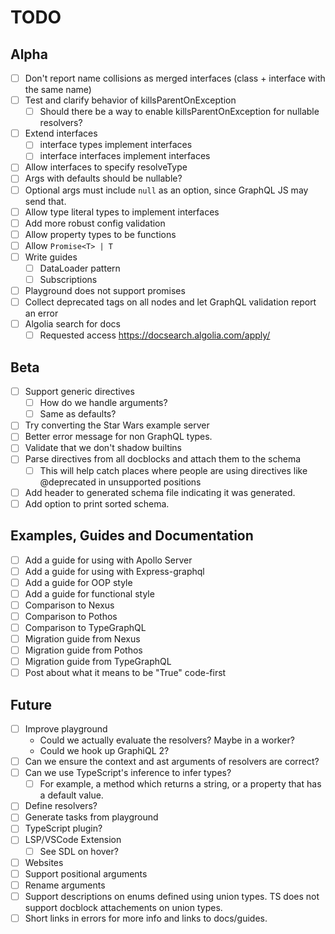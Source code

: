 # TODO

## Alpha
- [ ] Don't report name collisions as merged interfaces (class + interface with the same name)
- [ ] Test and clarify behavior of killsParentOnException
    - [ ] Should there be a way to enable killsParentOnException for nullable resolvers?
- [ ] Extend interfaces
    - [ ] interface types implement interfaces
    - [ ] interface interfaces implement interfaces
- [ ] Allow interfaces to specify resolveType
- [ ] Args with defaults should be nullable?
- [ ] Optional args must include `null` as an option, since GraphQL JS may send that.
- [ ] Allow type literal types to implement interfaces
- [ ] Add more robust config validation
- [ ] Allow property types to be functions
- [ ] Allow `Promise<T> | T`
- [ ] Write guides
  - [ ] DataLoader pattern
  - [ ] Subscriptions
- [ ] Playground does not support promises
- [ ] Collect deprecated tags on all nodes and let GraphQL validation report an error
- [ ] Algolia search for docs
  - [ ] Requested access https://docsearch.algolia.com/apply/

## Beta
- [ ] Support generic directives 
    - [ ] How do we handle arguments?
    - [ ] Same as defaults?
- [ ] Try converting the Star Wars example server
- [ ] Better error message for non GraphQL types.
- [ ] Validate that we don't shadow builtins
- [ ] Parse directives from all docblocks and attach them to the schema
    - [ ] This will help catch places where people are using directives like @deprecated in unsupported positions
- [ ] Add header to generated schema file indicating it was generated.
- [ ] Add option to print sorted schema.

## Examples, Guides and Documentation
- [ ] Add a guide for using with Apollo Server
- [ ] Add a guide for using with Express-graphql
- [ ] Add a guide for OOP style
- [ ] Add a guide for functional style
- [ ] Comparison to Nexus
- [ ] Comparison to Pothos
- [ ] Comparison to TypeGraphQL
- [ ] Migration guide from Nexus
- [ ] Migration guide from Pothos
- [ ] Migration guide from TypeGraphQL
- [ ] Post about what it means to be "True" code-first

## Future
- [ ] Improve playground
    - Could we actually evaluate the resolvers? Maybe in a worker?
    - Could we hook up GraphiQL 2?
- [ ] Can we ensure the context and ast arguments of resolvers are correct?
- [ ] Can we use TypeScript's inference to infer types?
    - [ ] For example, a method which returns a string, or a property that has a default value.
- [ ] Define resolvers?
- [ ] Generate tasks from playground
- [ ] TypeScript plugin?
- [ ] LSP/VSCode Extension
  - [ ] See SDL on hover?
- [ ] Websites
- [ ] Support positional arguments
- [ ] Rename arguments
- [ ] Support descriptions on enums defined using union types. TS does not support docblock attachements on union types.
- [ ] Short links in errors for more info and links to docs/guides.

